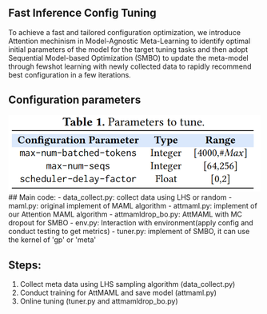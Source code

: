 
## Fast Inference Config Tuning
To achieve a fast and tailored configuration optimization, we introduce Attention mechinism in Model-Agnostic Meta-Learning to identify optimal initial parameters of the model for the target tuning tasks and then adopt Sequential Model-based Optimization (SMBO) to update the meta-model through fewshot learning with newly collected data to rapidly recommend best
configuration in a few iterations.

## Configuration parameters
<img src="https://github.com/wiluen/InferLog/blob/main/resource/conf.png" alt="Critical Config in vLLM" width="600px" style="text-align: center">
## Main code:
- data_collect.py: collect data using LHS or random
- maml.py: original implement of MAML algorithm
- attmaml.py: implement of our Attention MAML algorithm
- attmamldrop_bo.py: AttMAML with MC dropout for SMBO
- env.py: Interaction with environment(apply config and conduct testing to get metrics)
- tuner.py: implement of SMBO, it can use the kernel of 'gp' or 'meta'


## Steps:
1. Collect meta data using LHS sampling algorithm (data_collect.py)
2. Conduct training for AttMAML and save model (attmaml.py)
3. Online tuning (tuner.py and attmamldrop_bo.py)
